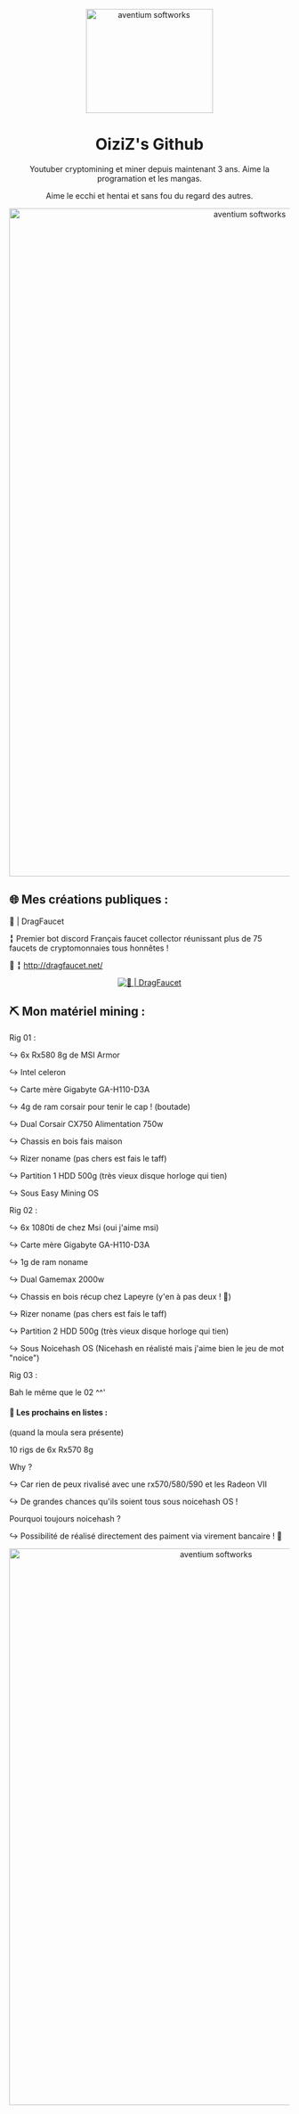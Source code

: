 <p align="center"><img src="https://zupimages.net/up/20/33/qo1u.png" width="228px" height="187px" alt="aventium softworks"></p>
<h1 align="center">OiziZ's Github</h1>
<p align="center">Youtuber cryptomining et miner depuis maintenant 3 ans. Aime la programation et les mangas.</p>
<p align="center">Aime le ecchi et hentai et sans fou du regard des autres.</p>
<p align="center"><img src="https://zupimages.net/up/20/38/56n9.jpg" width="848px" height="1200px" alt="aventium softworks"></p>

## 🌐 Mes créations publiques :
🐲 | DragFaucet

╏ Premier bot discord Français faucet collector réunissant plus de 75 faucets de cryptomonnaies tous honnêtes !

🔗 ╏ http://dragfaucet.net/

<p align="center"><a href="https://top.gg/bot/711143371510644767" >
  <img src="https://top.gg/api/widget/711143371510644767.svg" alt="🐲 | DragFaucet" />
</a>
</p>

## ⛏️ Mon matériel mining :
Rig 01 :

↪ 6x Rx580 8g de MSI Armor

↪ Intel celeron

↪ Carte mère Gigabyte GA-H110-D3A 

↪ 4g de ram corsair pour tenir le cap ! (boutade)

↪ Dual Corsair CX750 Alimentation 750w

↪ Chassis en bois fais maison

↪ Rizer noname (pas chers est fais le taff)

↪ Partition 1 HDD 500g (très vieux disque horloge qui tien)

↪ Sous Easy Mining OS


Rig 02 :

↪ 6x 1080ti de chez Msi (oui j'aime msi)

↪ Carte mère Gigabyte GA-H110-D3A 

↪ 1g de ram noname

↪ Dual Gamemax 2000w

↪ Chassis en bois récup chez Lapeyre (y'en à pas deux ! 🎵)

↪ Rizer noname (pas chers est fais le taff)

↪ Partition 2 HDD 500g (très vieux disque horloge qui tien)

↪ Sous Noicehash OS (Nicehash en réalisté mais j'aime bien le jeu de mot "noice")


Rig 03 :

Bah le même que le 02 ^^'

#### 🔫 Les prochains en listes :
(quand la moula sera présente)

10 rigs de 6x Rx570 8g

Why ? 

↪ Car rien de peux rivalisé avec une rx570/580/590 et les Radeon VII

↪ De grandes chances qu'ils soient tous sous noicehash OS !

Pourquoi toujours noicehash ?

↪ Possibilité de réalisé directement des paiment via virement bancaire ! 💱

<p align="center"><img src="https://zupimages.net/up/20/33/ktpj.jpg" width="727px" height="1000px" alt="aventium softworks"></p>
